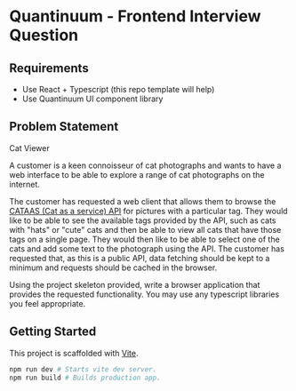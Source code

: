 # Quantinuum - Frontend Interview Question

## Requirements
- Use React + Typescript (this repo template will help)
- Use Quantinuum UI component library

## Problem Statement

Cat Viewer

A customer is a keen connoisseur of cat photographs and wants to have a web interface to be able to explore a range of cat photographs on the internet.

The customer has requested a web client that allows them to browse the [CATAAS (Cat as a service) API](https://cataas.com/) for pictures with a particular tag. They would like to be able to see the available tags provided by the API, such as cats with "hats" or "cute" cats and then be able to view all cats that have those tags on a single page. They would then like to be able to select one of the cats and add some text to the photograph using the API. The customer has requested that, as this is a public API, data fetching should be kept to a minimum and requests should be cached in the browser.

Using the project skeleton provided, write a browser application that provides the requested functionality. You may use any typescript libraries you feel appropriate.

## Getting Started

This project is scaffolded with [Vite](https://vitejs.dev/).

```bash
npm run dev # Starts vite dev server.
npm run build # Builds production app.
```




